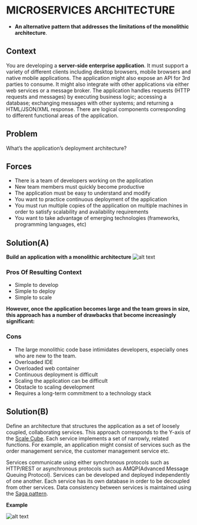 # MICROSERVICES ARCHITECTURE
* **An alternative pattern that addresses the limitations of the monolithic architecture**.


## Context

You are developing a **server-side enterprise application**. It must support a variety of different clients including desktop browsers, mobile browsers and native mobile applications. The application might also expose an API for 3rd parties to consume. It might also integrate with other applications via either web services or a message broker. The application handles requests (HTTP requests and messages) by executing business logic; accessing a database; exchanging messages with other systems; and returning a HTML/JSON/XML response. There are logical components corresponding to different functional areas of the application.

## Problem

What’s the application’s deployment architecture?


## Forces

* There is a team of developers working on the application
* New team members must quickly become productive
* The application must be easy to understand and modify
* You want to practice continuous deployment of the application
* You must run multiple copies of the application on multiple machines in order to satisfy scalability and availability requirements
* You want to take advantage of emerging technologies (frameworks, programming languages, etc)


## Solution(A)

**Build an application with a monolithic architecture**
![alt text](http://microservices.io/i/DecomposingApplications.011.jpg)

### Pros Of Resulting Context
* Simple to develop
* Simple to deploy
* Simple to scale 

**However, once the application becomes large and the team grows in size, this approach has a number of drawbacks that become increasingly significant:**

### Cons 
* The large monolithic code base intimidates developers, especially ones who are new to the team.
* Overloaded IDE
* Overloaded web container 
* Continuous deployment is difficult 
* Scaling the application can be difficult
* Obstacle to scaling development
* Requires a long-term commitment to a technology stack 

## Solution(B)

Define an architecture that structures the application as a set of loosely coupled, collaborating services. This approach corresponds to the Y-axis of the [Scale Cube](http://microservices.io/articles/scalecube.html). Each service implements a set of narrowly, related functions. For example, an application might consist of services such as the order management service, the customer management service etc.

Services communicate using either synchronous protocols such as HTTP/REST or asynchronous protocols such as AMQP(Advanced Message Queuing Protocol). Services can be developed and deployed independently of one another. Each service has its own database in order to be decoupled from other services. Data consistency between services is maintained using the [Saga pattern](http://microservices.io/patterns/data/saga.html).

**Example**


![alt text](http://microservices.io/i/Microservice_Architecture.png)

